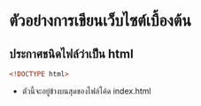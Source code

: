 # ตัวอย่างการเขียนเว็บไซต์เบื้องต้น

## ประกาศชนิดไฟล์ว่าเป็น html
```html
<!DOCTYPE html>
```
- ตัวนี้จะอยู่ข้างบนสุดของไฟล์โค้ด index.html
